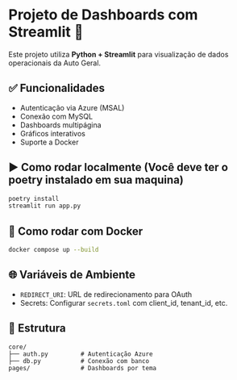 
# Projeto de Dashboards com Streamlit 🚀

Este projeto utiliza **Python + Streamlit** para visualização de dados operacionais da Auto Geral.

## ✅ Funcionalidades

- Autenticação via Azure (MSAL)
- Conexão com MySQL
- Dashboards multipágina
- Gráficos interativos
- Suporte a Docker

## ▶️ Como rodar localmente (Você deve ter o poetry instalado em sua maquina)

```bash
poetry install
streamlit run app.py
```

## 🐳 Como rodar com Docker

```bash
docker compose up --build
```

## 🌐 Variáveis de Ambiente

- `REDIRECT_URI`: URL de redirecionamento para OAuth
- Secrets: Configurar `secrets.toml` com client_id, tenant_id, etc.

## 📁 Estrutura

```
core/
├── auth.py         # Autenticação Azure
├── db.py           # Conexão com banco
pages/              # Dashboards por tema
```
